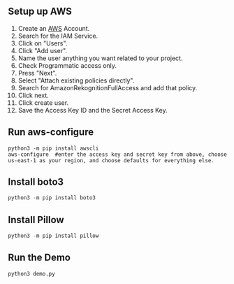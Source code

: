 ## Setup up AWS 
1. Create an [AWS](https://aws.amazon.com/) Account. 
2. Search for the IAM Service.
3. Click on "Users". 
4. Click "Add user". 
5. Name the user anything you want related to your project.
6. Check Programmatic access only.
7. Press "Next".
8. Select "Attach existing policies directly". 
9. Search for AmazonRekognitionFullAccess and add that policy. 
10. Click next.
11. Click create user. 
12. Save the Access Key ID and the Secret Access Key. 

## Run aws-configure
```
python3 -m pip install awscli
aws-configure  #enter the access key and secret key from above, choose us-east-1 as your region, and choose defaults for everything else. 
```


## Install boto3
```python
python3 -m pip install boto3
```

## Install Pillow
```python
python3 -m pip install pillow
```

## Run the Demo
```python
python3 demo.py
```




